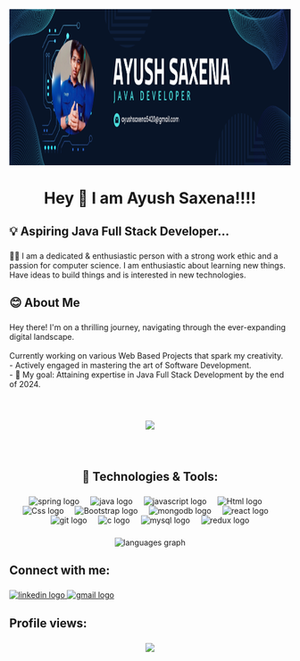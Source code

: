 <div align="center">
  <img height="280" width="1500" src="https://github.com/ayush2753/ayush2753/blob/main/Navy%20Blue%20Geometric%20Technology%20LinkedIn%20Banner.png"  />
</div>

###

<h1 align="center">Hey 👋 I am Ayush Saxena!!!!</h1>

###

<h2 align="left">💡 Aspiring Java Full Stack Developer...</h2>

###

<p align="left">👨‍💻 I am a dedicated & enthusiastic person with a strong work ethic and a passion for computer science. I am enthusiastic about learning new things.
Have ideas to build things and is interested in new technologies.</p>

###

<h2 align="left">😊 About Me</h2>

###

<p align="left">Hey there! I'm on a thrilling journey, navigating through the ever-expanding digital landscape.<br> <br> Currently working on various Web Based Projects that spark my creativity.<br>- Actively engaged in mastering the art of Software Development.<br>- 🎯 My goal: Attaining expertise in Java Full Stack Development by the end of 2024.<br><br></p>

###

<br clear="both">

<div align="center">
  <img height="250" src="https://guruprasad.codes/_next/image?url=%2F_next%2Fstatic%2Fmedia%2Fcoder.41289687.gif&w=1000&q=100"  />
</div>

###

<br clear="both">

<h2 align="center">🚀 Technologies & Tools:</h2>

###

<div align="center">
  <img src="https://cdn.jsdelivr.net/gh/devicons/devicon/icons/spring/spring-original.svg" height="40" alt="spring logo"  />
  <img width="12" />
  <img src="https://cdn.jsdelivr.net/gh/devicons/devicon/icons/java/java-original.svg" height="40" alt="java logo"  />
  <img width="12" />
  <img src="https://cdn.jsdelivr.net/gh/devicons/devicon/icons/javascript/javascript-original.svg" height="40" alt="javascript logo"  />
  <img width="12" />
  <img src="https://www.svgrepo.com/show/303205/html-5-logo.svg" height="40" alt="Html logo"  />
  <img width="12" />
  <img src="https://www.svgrepo.com/show/452185/css-3.svg" height="40" alt="Css logo"  />
  <img width="12" />
  <img src="https://www.svgrepo.com/show/353498/bootstrap.svg" height="40" alt="Bootstrap logo"  />
  <img width="12" />
  <img src="https://cdn.jsdelivr.net/gh/devicons/devicon/icons/mongodb/mongodb-original.svg" height="40" alt="mongodb logo"  />
  <img width="12" />
  <img src="https://cdn.jsdelivr.net/gh/devicons/devicon/icons/react/react-original.svg" height="40" alt="react logo"  />
  <img width="12" />
  <img src="https://cdn.jsdelivr.net/gh/devicons/devicon/icons/git/git-original.svg" height="40" alt="git logo"  />
  <img width="12" />
  <img src="https://cdn.jsdelivr.net/gh/devicons/devicon/icons/c/c-original.svg" height="40" alt="c logo"  />
  <img width="12" />
  <img src="https://cdn.jsdelivr.net/gh/devicons/devicon/icons/mysql/mysql-original.svg" height="40" alt="mysql logo"  />
  <img width="12" />
  <img src="https://cdn.jsdelivr.net/gh/devicons/devicon/icons/redux/redux-original.svg" height="40" alt="redux logo"  />
</div>

###

<div align="center">
  <img src="https://github-readme-stats.vercel.app/api/top-langs?username=ayush2753&show_icons=true&locale=en&layout=compact" height="150" alt="languages graph"  />
</div>

###

<h2 align="left">Connect with me:</h2>

###

<div align="left">
  <a href="https://www.linkedin.com/in/ayush-saxena-501b1a27a/" target="_blank">
    <img src="https://raw.githubusercontent.com/maurodesouza/profile-readme-generator/master/src/assets/icons/social/linkedin/default.svg" width="52" height="40" alt="linkedin logo"  />
  </a>
  <a href="ayushsaxena5420@gmail.com" target="_blank">
    <img src="https://raw.githubusercontent.com/maurodesouza/profile-readme-generator/master/src/assets/icons/social/gmail/default.svg" width="52" height="40" alt="gmail logo"  />
  </a>
  
</div>

###

<h2 align="left">Profile views:</h2>

###

<div align="center">
  <img src="https://profile-counter.glitch.me/ayush2753/count.svg?"  />
</div>

###

